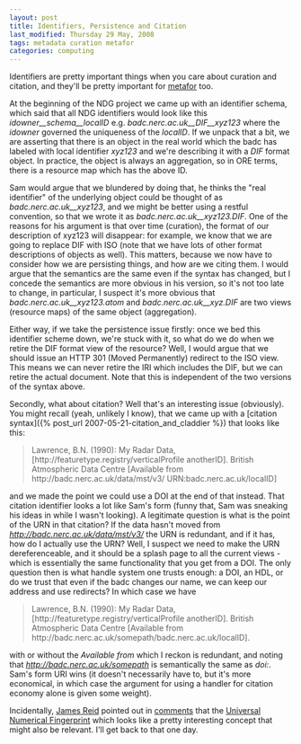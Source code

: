 ```yaml
---
layout: post
title: Identifiers, Persistence and Citation
last_modified: Thursday 29 May, 2008
tags: metadata curation metafor
categories: computing
---
```

Identifiers are pretty important things when you care about curation and citation, and they'll be pretty important for [metafor](/projects/metafor) too.

At the beginning of the NDG project we came up with an identifier schema, which said that all NDG identifiers would look like this *idowner__schema__localID* e.g.
*badc.nerc.ac.uk__DIF__xyz123* where the *idowner* governed the uniqueness of the *localID*. If we unpack that a bit, we are asserting that there is an object in the real world which the badc has labeled with local identifier *xyz123* and we're describing it with a *DIF* format object. In practice, the object is always an aggregation, so in ORE terms, there is a resource map which has the above ID.

Sam would argue that we blundered by doing that, he thinks the "real identifier" of the underlying object could be thought of as *badc.nerc.ac.uk__xyz123*, and we might be better using a restful convention, so that we wrote it as *badc.nerc.ac.uk__xyz123.DIF*. One of the reasons for his argument is that over time (curation), the format of our description of xyz123 will disappear: for example, we know that we are going to replace DIF with ISO (note that we have lots of other format descriptions of objects as well). This matters, because we now have to consider how we are persisting things, and how are we citing them.  I would argue that the semantics are the same even if the syntax has changed, but I concede the semantics are more obvious in his version, so it's not too late to change, in particular, I suspect it's more obvious that *badc.nerc.ac.uk__xyz123.atom* and *badc.nerc.ac.uk__xyz.DIF* are two views (resource maps) of the same object (aggregation).

Either way, if we take the persistence issue firstly: once we bed this identifier scheme down, we're stuck with it, so what do we do when we retire the DIF format view of the resource? Well, I would argue that we should issue an HTTP 301 (Moved Permanently) redirect to the ISO view. This means we can never retire the IRI which includes the DIF, but we can retire the actual document. Note that this is independent of the two versions of the syntax above.

Secondly, what about citation? Well that's an interesting issue (obviously). You might recall (yeah, unlikely I know), that we came up with a [citation syntax]({% post_url 2007-05-21-citation_and_claddier %}) that looks like this:<blockquote>Lawrence, B.N. (1990): My Radar Data, [http://featuretype.registry/verticalProfile anotherID]. British Atmospheric Data Centre [Available from http://badc.nerc.ac.uk/data/mst/v3/ URN:badc.nerc.ac.uk/localID]
</blockquote>

and we made the point we could use a DOI at the end of that instead. That citation identifier looks a lot like Sam's form (funny that, Sam was sneaking his ideas in while I wasn't looking). A legitimate question is what is the point of the URN in that citation? If the data hasn't moved from *http://badc.nerc.ac.uk/data/mst/v3/* the URN is redundant, and if it has, how do I actually use the URN? Well, I suspect we need to make the URN dereferenceable, and it should be a splash page to all the current views - which is essentially the same functionality that you get from a DOI. The only question then is what handle system one trusts enough: a DOI, an HDL, or do we trust that even if the badc changes our name, we can keep our address and use redirects? In which case we have<blockquote>Lawrence, B.N. (1990): My Radar Data, [http://featuretype.registry/verticalProfile anotherID]. British Atmospheric Data Centre [Available from http://badc.nerc.ac.uk/somepath/badc.nerc.ac.uk/localID].
</blockquote>

with or without the *Available from* which I reckon is redundant, and noting that *http://badc.nerc.ac.uk/somepath* is semantically the same as *doi:*.  Sam's form URI wins (it doesn't necessarily have to, but it's more economical, in which case the argument for using a handler for citation economy alone is given some weight).

Incidentally, [James Reid](http://indolenceandselfdoubt.blogspot.com/) pointed out in [comments](blog/2007/05/21/citation_and_claddier) that the [Universal Numerical Fingerprint](http://thedata.org/citation/standard) which looks like a pretty interesting concept that might also be relevant. I'll get back to that one day.
